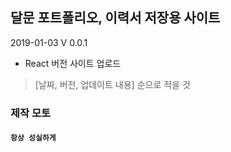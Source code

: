 ## 달문 포트폴리오, 이력서 저장용 사이트

2019-01-03 V 0.0.1

- React 버전 사이트 업로드

> [날짜, 버전, 업데이트 내용] 순으로 적을 것

### 제작 모토

#### `항상 성실하게`